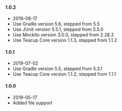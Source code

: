 #### 1.0.2
- 2019-08-17
- Use Gradle version 5.6, stepped from 5.5
- Use JUnit version 5.5.1, stepped from 5.5.0
- Use Mockito version 3.0.0, stepped from 2.28.2
- Use Teacup Core version 1.1.3, stepped from 1.1.2
#### 1.0.1
- 2019-07-02
- Use Gradle version 5.5, stepped from 5.3.1
- Use Teacup Core version 1.1.2, stepped from 1.1.1
#### 1.0.0
- 2019-05-17
- Added file support